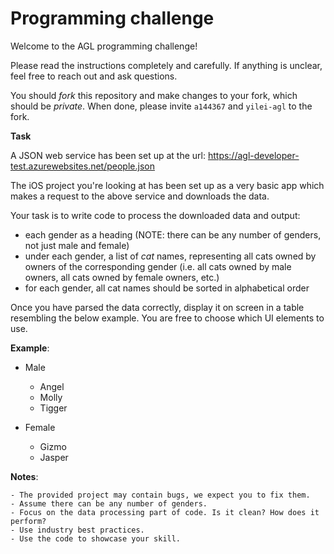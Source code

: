 # Programming challenge

Welcome to the AGL programming challenge!

Please read the instructions completely and carefully. If anything is unclear,
feel free to reach out and ask questions.

You should *fork* this repository and make changes to your fork, which should
be *private*. When done, please invite `a144367` and `yilei-agl` to the fork.
 

**Task**

A JSON web service has been set up at the url:
https://agl-developer-test.azurewebsites.net/people.json


The iOS project you're looking at has been set up as a very basic app which
makes a request to the above service and downloads the data.

Your task is to write code to process the downloaded data and output:

- each gender as a heading (NOTE: there can be any number of genders, not just
  male and female)
- under each gender, a list of *cat* names, representing all cats owned by
  owners of the corresponding gender (i.e. all cats owned by male owners, all
  cats owned by female owners, etc.)
- for each gender, all cat names should be sorted in alphabetical order


Once you have parsed the data correctly, display it on screen in a table
resembling the below example. You are free to choose which UI elements to use.

**Example**:

* Male
    - Angel
    - Molly
    - Tigger

* Female
    - Gizmo
    - Jasper
    

**Notes**:

    - The provided project may contain bugs, we expect you to fix them.
    - Assume there can be any number of genders.
    - Focus on the data processing part of code. Is it clean? How does it perform?
    - Use industry best practices.
    - Use the code to showcase your skill.
